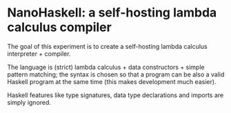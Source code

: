 
NanoHaskell: a self-hosting lambda calculus compiler
====================================================

The goal of this experiment is to create a self-hosting lambda calculus
interpreter + compiler.

The language is (strict) lambda calculus + data constructors + simple
pattern matching; the syntax is chosen so that a program can be also a 
valid Haskell program at the same time (this makes development much easier).

Haskell features like type signatures, data type declarations and imports
are simply ignored.

